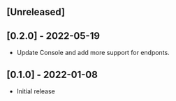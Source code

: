 ## [Unreleased]

## [0.2.0] - 2022-05-19

- Update Console and add more support for endponts.
## [0.1.0] - 2022-01-08

- Initial release
